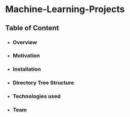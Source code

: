 # Machine-Learning-Projects
## Table of Content ##
* ### Overview ###
* ### Motivation ###
* ### Installation ###
* ### Directory Tree Structure ###
* ### Technologies used ###
* ### Team ###


